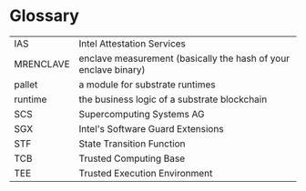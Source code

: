 # Glossary

|||
|:----------------|:----------------|
|IAS|Intel Attestation Services|
|MRENCLAVE| enclave measurement (basically the hash of your enclave binary)
|pallet|a module for substrate runtimes|
|runtime|the business logic of a substrate blockchain|
|SCS |Supercomputing Systems AG|
|SGX|Intel's Software Guard Extensions|
|STF|State Transition Function|
|TCB|Trusted Computing Base|
|TEE|Trusted Execution Environment|
